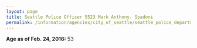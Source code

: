 ```yaml
---
layout: page
title: Seattle Police Officer 5523 Mark Anthony. Spadoni
permalink: /information/agencies/city_of_seattle/seattle_police_department/copbook/5523/
---
```


**Age as of Feb. 24, 2016:** 53
